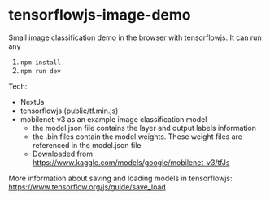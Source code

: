 # tensorflowjs-image-demo

Small image classification demo in the browser with tensorflowjs.
It can run any

1. `npm install`
2. `npm run dev`

Tech:

- NextJs
- tensorflowjs (public/tf.min.js)
- mobilenet-v3 as an example image classification model
  - the model.json file contains the layer and output labels information
  - the .bin files contain the model weights. These weight files are referenced in the model.json file
  - Downloaded from https://www.kaggle.com/models/google/mobilenet-v3/tfJs

More information about saving and loading models in tensorflowjs: https://www.tensorflow.org/js/guide/save_load
